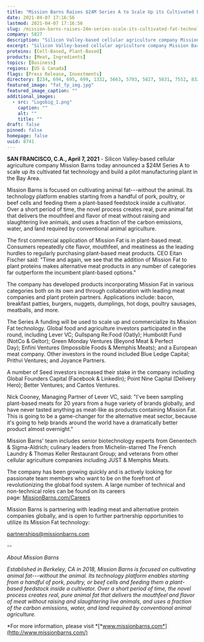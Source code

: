 ```yaml
---
title: "Mission Barns Raises $24M Series A to Scale Up its Cultivated Fat Technology and Build Pilot Production Facility"
date: 2021-04-07 17:16:56
lastmod: 2021-04-07 17:16:56
slug: /mission-barns-raises-24m-series-scale-its-cultivated-fat-technology-and-build-pilot
company: 5827
description: "Silicon Valley-based cellular agriculture company Mission Barns today announced a $24M Series A to scale up its cultivated fat technology and build a pilot manufacturing plant in the Bay Area."
excerpt: "Silicon Valley-based cellular agriculture company Mission Barns today announced a $24M Series A to scale up its cultivated fat technology and build a pilot manufacturing plant in the Bay Area."
proteins: [Cell-Based, Plant-Based]
products: [Meat, Ingredients]
topics: [Business]
regions: [US & Canada]
flags: [Press Release, Investments]
directory: [234, 694, 695, 699, 1332, 5663, 5703, 5827, 5831, 7552, 8328]
featured_image: "fat_fp_img.jpg"
featured_image_caption: ""
additional_images:
  - src: "Logobig_1.png"
    caption: ""
    alt: ""
    title: ""
draft: false
pinned: false
homepage: false
uuid: 8741
---
```

**SAN FRANCISCO, C.A., April 7, 2021** - Silicon Valley-based cellular
agriculture company Mission Barns today announced a \$24M Series A to
scale up its cultivated fat technology and build a pilot manufacturing
plant in the Bay Area.

Mission Barns is focused on cultivating animal fat---without the animal.
Its technology platform enables starting from a handful of pork,
poultry, or beef cells and feeding them a plant-based feedstock inside a
cultivator. Over a short period of time, the novel process creates real,
pure animal fat that delivers the mouthfeel and flavor of meat without
raising and slaughtering live animals, and uses a fraction of the carbon
emissions, water, and land required by conventional animal agriculture.

The first commercial application of Mission Fat is in plant-based meat.
Consumers repeatedly cite flavor, mouthfeel, and meatiness as the
leading hurdles to regularly purchasing plant-based meat products. CEO
Eitan Fischer said: "Time and again, we see that the addition of Mission
Fat to plant proteins makes alternative meat products in any number of
categories far outperform the incumbent plant-based options."

The company has developed products incorporating Mission Fat in various
categories both on its own and through collaboration with leading meat
companies and plant protein partners. Applications include: bacon,
breakfast patties, burgers, nuggets, dumplings, hot dogs, poultry
sausages, meatballs, and more.

The Series A funding will be used to scale up and commercialize its
Mission Fat technology. Global food and agriculture investors
participated in the round, including Lever VC; Gullspang Re:Food
(Oatly); Humboldt Fund (NotCo & Geltor); Green Monday Ventures (Beyond
Meat & Perfect Day); Enfini Ventures (Impossible Foods & Memphis
Meats); and a European meat company. Other investors in the round
included Blue Ledge Capital; Prithvi Ventures; and Joyance Partners.

A number of Seed investors increased their stake in the company
including Global Founders Capital (Facebook & LinkedIn); Point Nine
Capital (Delivery Hero); Better Ventures; and Cantos Ventures.

Nick Cooney, Managing Partner of Lever VC, said: \"I\'ve been sampling
plant-based meats for 20 years from a huge variety of brands globally,
and have never tasted anything as meat-like as products containing
Mission Fat. This is going to be a game-changer for the alternative meat
sector, because it\'s going to help brands around the world have a
dramatically better product almost overnight."

Mission Barns' team includes senior biotechnology experts from Genentech
& Sigma-Aldrich; culinary leaders from Michelin-starred The French
Laundry & Thomas Keller Restaurant Group; and veterans from other
cellular agriculture companies including JUST & Memphis Meats.

The company has been growing quickly and is actively looking for
passionate team members who want to be on the forefront of
revolutionizing the global food system. A large number of technical and
non-technical roles can be found on its careers
page: [MissionBarns.com/Careers](https://missionbarns.com/careers/)

Mission Barns is partnering with leading meat and alternative protein
companies globally, and is open to further partnership opportunities to
utilize its Mission Fat technology:

[partnerships@missionbarns.com](mailto:contact@missionbarns.com)

*\--*

*About Mission Barns*

*Established in Berkeley, CA in 2018, Mission Barns is focused on
cultivating animal fat---without the animal. Its technology platform
enables starting from a handful of pork, poultry, or beef cells and
feeding them a plant-based feedstock inside a cultivator. Over a short
period of time, the novel process creates real, pure animal fat that
delivers the mouthfeel and flavor of meat without raising and
slaughtering live animals, and uses a fraction of the carbon emissions,
water, and land required by conventional animal agriculture.*

*For more information, please
visit *[*www.missionbarns.com*](http://www.missionbarns.com/)
